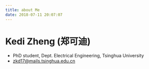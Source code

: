 ```yaml
---
title: about Me
date: 2018-07-11 20:07:07
---
```


# Kedi Zheng (郑可迪)
- PhD student, Dept. Electrical Engineering, Tsinghua University
- zkd17@mails.tsinghua.edu.cn